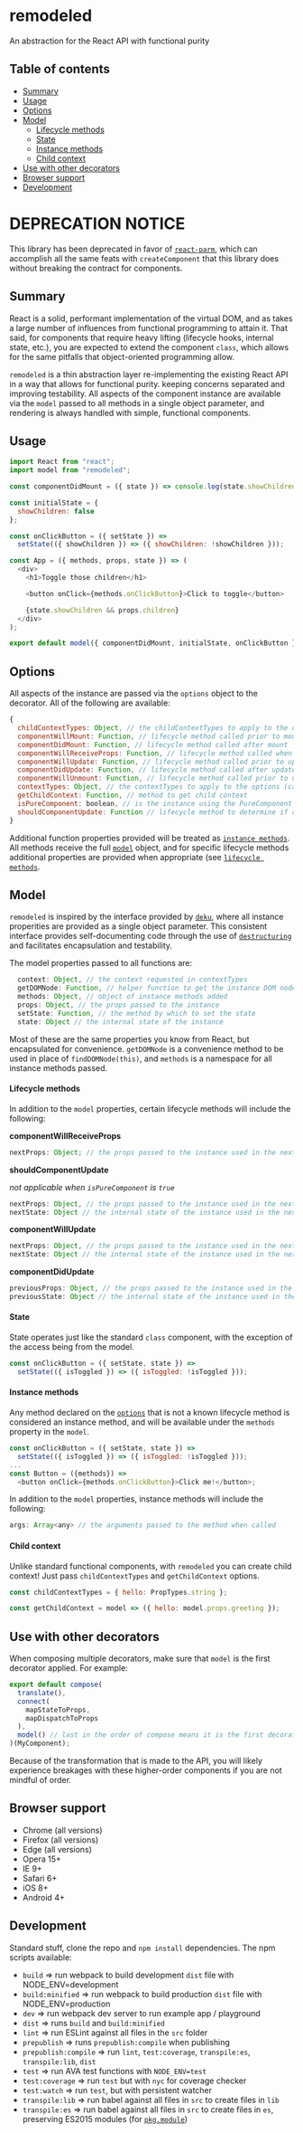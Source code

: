 # remodeled

An abstraction for the React API with functional purity

## Table of contents

- [Summary](#summary)
- [Usage](#usage)
- [Options](#options)
- [Model](#model)
  - [Lifecycle methods](#lifecycle-methods)
  - [State](#state)
  - [Instance methods](#instance-methods)
  - [Child context](#child-context)
- [Use with other decorators](#use-with-other-decorators)
- [Browser support](#browser-support)
- [Development](#development)

# DEPRECATION NOTICE

This library has been deprecated in favor of [`react-parm`](https://github.com/planttheidea/react-parm), which can accomplish all the same feats with `createComponent` that this library does without breaking the contract for components.

## Summary

React is a solid, performant implementation of the virtual DOM, and as takes a large number of influences from functional programming to attain it. That said, for components that require heavy lifting (lifecycle hooks, internal state, etc.), you are expected to extend the component `class`, which allows for the same pitfalls that object-oriented programming allow.

`remodeled` is a thin abstraction layer re-implementing the existing React API in a way that allows for functional purity. keeping concerns separated and improving testability. All aspects of the component instance are available via the `model` passed to all methods in a single object parameter, and rendering is always handled with simple, functional components.

## Usage

```javascript
import React from "react";
import model from "remodeled";

const componentDidMount = ({ state }) => console.log(state.showChildren);

const initialState = {
  showChildren: false
};

const onClickButton = ({ setState }) =>
  setState(({ showChildren }) => ({ showChildren: !showChildren }));

const App = ({ methods, props, state }) => (
  <div>
    <h1>Toggle those children</h1>

    <button onClick={methods.onClickButton}>Click to toggle</button>

    {state.showChildren && props.children}
  </div>
);

export default model({ componentDidMount, initialState, onClickButton })(App);
```

## Options

All aspects of the instance are passed via the `options` object to the decorator. All of the following are available:

```javascript
{
  childContextTypes: Object, // the childContextTypes to apply to the options (can also be applied to the component)
  componentWillMount: Function, // lifecycle method called prior to mount
  componentDidMount: Function, // lifecycle method called after mount
  componentWillReceiveProps: Function, // lifecycle method called when receiving new props
  componentWillUpdate: Function, // lifecycle method called prior to update
  componentDidUpdate: Function, // lifecycle method called after update
  componentWillUnmount: Function, // lifecycle method called prior to unmount
  contextTypes: Object, // the contextTypes to apply to the options (can also be applied to the component)
  getChildContext: Function, // method to get child context
  isPureComponent: boolean, // is the instance using the PureComponent optimization
  shouldComponentUpdate: Function // lifecycle method to determine if component should update
}
```

Additional function properties provided will be treated as [`instance methods`](#instance-methods). All methods receive the full [`model`](#model) object, and for specific lifecycle methods additional properties are provided when appropriate (see [`lifecycle methods`](#lifecycle-methods).

## Model

`remodeled` is inspired by the interface provided by [`deku`](https://github.com/anthonyshort/deku), where all instance properities are provided as a single object parameter. This consistent interface provides self-documenting code through the use of [`destructuring`](https://developer.mozilla.org/en-US/docs/Web/JavaScript/Reference/Operators/Destructuring_assignment) and facilitates encapsulation and testability.

The model properties passed to all functions are:

```javascript
  context: Object, // the context requested in contextTypes
  getDOMNode: Function, // helper function to get the instance DOM node
  methods: Object, // object of instance methods added
  props: Object, // the props passed to the instance
  setState: Function, // the method by which to set the state
  state: Object // the internal state of the instance
```

Most of these are the same properties you know from React, but encapsulated for convenience. `getDOMNode` is a convenience method to be used in place of `findDOMNode(this)`, and `methods` is a namespace for all instance methods passed.

#### Lifecycle methods

In addition to the `model` properties, certain lifecycle methods will include the following:

**componentWillReceiveProps**

```javascript
nextProps: Object; // the props passed to the instance used in the next render
```

**shouldComponentUpdate**

_not applicable when `isPureComponent` is `true`_

```javascript
nextProps: Object, // the props passed to the instance used in the next render
nextState: Object // the internal state of the instance used in the next render
```

**componentWillUpdate**

```javascript
nextProps: Object, // the props passed to the instance used in the next render
nextState: Object // the internal state of the instance used in the next render
```

**componentDidUpdate**

```javascript
previousProps: Object, // the props passed to the instance used in the previous render
previousState: Object // the internal state of the instance used in the previous render
```

#### State

State operates just like the standard `class` component, with the exception of the access being from the model.

```javascript
const onClickButton = ({ setState, state }) =>
  setState(({ isToggled }) => ({ isToggled: !isToggled }));
```

#### Instance methods

Any method declared on the [`options`](#options) that is not a known lifecycle method is considered an instance method, and will be available under the `methods` property in the `model`.

```javascript
const onClickButton = ({ setState, state }) =>
  setState(({ isToggled }) => ({ isToggled: !isToggled }));
...
const Button = ({methods}) =>
  <button onClick={methods.onClickButton}>Click me!</button>;
```

In addition to the `model` properties, instance methods will include the following:

```javascript
args: Array<any> // the arguments passed to the method when called
```

#### Child context

Unlike standard functional components, with `remodeled` you can create child context! Just pass `childContextTypes` and `getChildContext` options.

```javascript
const childContextTypes = { hello: PropTypes.string };

const getChildContext = model => ({ hello: model.props.greeting });
```

## Use with other decorators

When composing multiple decorators, make sure that `model` is the first decorator applied. For example:

```javascript
export default compose(
  translate(),
  connect(
    mapStateToProps,
    mapDispatchToProps
  ),
  model() // last in the order of compose means it is the first decorator applied
)(MyComponent);
```

Because of the transformation that is made to the API, you will likely experience breakages with these higher-order components if you are not mindful of order.

## Browser support

- Chrome (all versions)
- Firefox (all versions)
- Edge (all versions)
- Opera 15+
- IE 9+
- Safari 6+
- iOS 8+
- Android 4+

## Development

Standard stuff, clone the repo and `npm install` dependencies. The npm scripts available:

- `build` => run webpack to build development `dist` file with NODE_ENV=development
- `build:minified` => run webpack to build production `dist` file with NODE_ENV=production
- `dev` => run webpack dev server to run example app / playground
- `dist` => runs `build` and `build:minified`
- `lint` => run ESLint against all files in the `src` folder
- `prepublish` => runs `prepublish:compile` when publishing
- `prepublish:compile` => run `lint`, `test:coverage`, `transpile:es`, `transpile:lib`, `dist`
- `test` => run AVA test functions with `NODE_ENV=test`
- `test:coverage` => run `test` but with `nyc` for coverage checker
- `test:watch` => run `test`, but with persistent watcher
- `transpile:lib` => run babel against all files in `src` to create files in `lib`
- `transpile:es` => run babel against all files in `src` to create files in `es`, preserving ES2015 modules (for
  [`pkg.module`](https://github.com/rollup/rollup/wiki/pkg.module))
